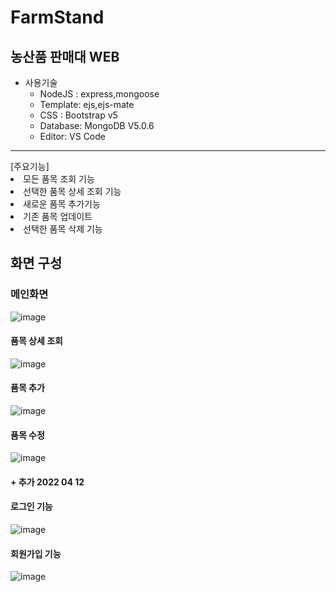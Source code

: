 # FarmStand
## 농산품 판매대 WEB 
* 사용기술
  + NodeJS : express,mongoose
  + Template: ejs,ejs-mate
  + CSS : Bootstrap v5
  + Database: MongoDB V5.0.6
  + Editor: VS Code 

<hr/> 
  [주요기능]
<li> 모든 품목 조회 기능
<li> 선택한 품목 상세 조회 기능
<li> 새로운 품목 추가기능
<li> 기존 품목 업데이트
<li> 선택한 품목 삭제 기능

## 화면 구성

### 메인화면

![image](https://user-images.githubusercontent.com/94125986/159404712-78a67fb5-b59e-4c71-a23b-9edf72890b77.png)


#### 품목 상세 조회

![image](https://user-images.githubusercontent.com/94125986/159404832-be8839c4-bfa3-4fe7-9091-9ba31c8fb119.png)


#### 품목 추가

![image](https://user-images.githubusercontent.com/94125986/159404806-0e364e6e-77fa-4624-992c-b23cbccc7684.png)


#### 품목 수정

![image](https://user-images.githubusercontent.com/94125986/159404888-b36ff27d-c1b6-4d90-8403-6f88672b4ff0.png)

#### + 추가 2022 04 12 

#### 로그인 기능 
  
![image](https://user-images.githubusercontent.com/94125986/162922100-2af2977f-e633-4620-8b46-dcc9ecc881f3.png)
  

#### 회원가입 기능 
  
![image](https://user-images.githubusercontent.com/94125986/162922155-188bfa35-4f06-47d9-a086-e5b2c41de530.png)
